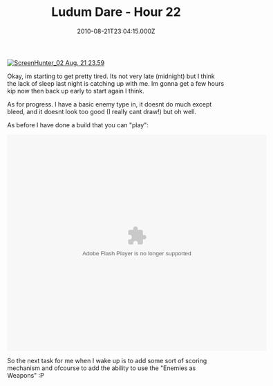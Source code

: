 ﻿---
coverImage: /images/fallback-post-header.png
date: "2010-08-21T23:04:15.000Z"
tags:
  - 48hours
  - competition
  - flash
  - game
  - ludum
title: Ludum Dare - Hour 22
oldUrl: /48-hours-later/ludum-dare-hour-22
---

[![](https://www.mikecann.blog/wp-content/uploads/2010/08/ScreenHunter_02-Aug.-21-23.59.jpg "ScreenHunter_02 Aug. 21 23.59")](https://www.mikecann.blog/wp-content/uploads/2010/08/ScreenHunter_02-Aug.-21-23.59.jpg)

Okay, im starting to get pretty tired. Its not very late (midnight) but I think the lack of sleep last night is catching up with me. Im gonna get a few hours kip now then back up early to start again I think.

<!-- more -->

As for progress. I have a basic enemy type in, it doesnt do much except bleed, and it doesnt look too good (I really cant draw!) but oh well.

As before I have done a build that you can "play":

<object style="width: 600px; height: 500px;" classid="clsid:d27cdb6e-ae6d-11cf-96b8-444553540000" width="600" height="500" codebase="https://download.macromedia.com/pub/shockwave/cabs/flash/swflash.cab#version=6,0,40,0"><param name="src" value="https://www.mikecann.blog/DumpingGround/ld/18/02/LudumDare18.swf" /><embed style="width: 600px; height: 500px;" type="application/x-shockwave-flash" width="600" height="500" src="https://www.mikecann.blog/DumpingGround/ld/18/03/LudumDare18.swf"></embed></object>

So the next task for me when I wake up is to add some sort of scoring mechanism and ofcourse to add the ability to use the "Enemies as Weapons" :P
